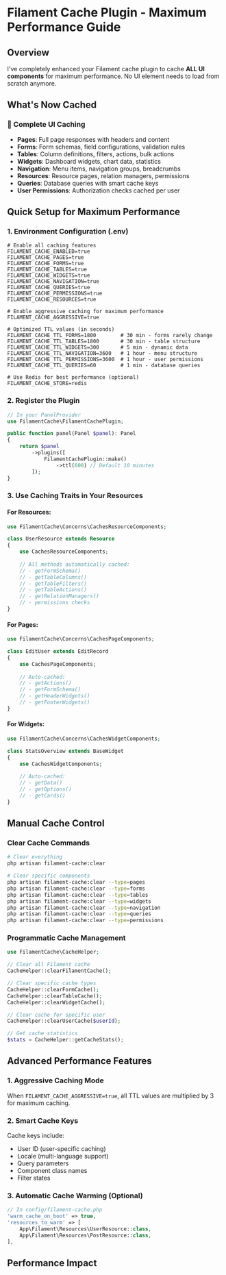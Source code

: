# Filament Cache Plugin - Maximum Performance Guide

## Overview
I've completely enhanced your Filament cache plugin to cache **ALL UI components** for maximum performance. No UI element needs to load from scratch anymore.

## What's Now Cached

### 🎯 Complete UI Caching
- **Pages**: Full page responses with headers and content
- **Forms**: Form schemas, field configurations, validation rules
- **Tables**: Column definitions, filters, actions, bulk actions
- **Widgets**: Dashboard widgets, chart data, statistics
- **Navigation**: Menu items, navigation groups, breadcrumbs
- **Resources**: Resource pages, relation managers, permissions
- **Queries**: Database queries with smart cache keys
- **User Permissions**: Authorization checks cached per user

## Quick Setup for Maximum Performance

### 1. Environment Configuration (.env)
```env
# Enable all caching features
FILAMENT_CACHE_ENABLED=true
FILAMENT_CACHE_PAGES=true
FILAMENT_CACHE_FORMS=true
FILAMENT_CACHE_TABLES=true
FILAMENT_CACHE_WIDGETS=true
FILAMENT_CACHE_NAVIGATION=true
FILAMENT_CACHE_QUERIES=true
FILAMENT_CACHE_PERMISSIONS=true
FILAMENT_CACHE_RESOURCES=true

# Enable aggressive caching for maximum performance
FILAMENT_CACHE_AGGRESSIVE=true

# Optimized TTL values (in seconds)
FILAMENT_CACHE_TTL_FORMS=1800        # 30 min - forms rarely change
FILAMENT_CACHE_TTL_TABLES=1800       # 30 min - table structure
FILAMENT_CACHE_TTL_WIDGETS=300       # 5 min - dynamic data
FILAMENT_CACHE_TTL_NAVIGATION=3600   # 1 hour - menu structure
FILAMENT_CACHE_TTL_PERMISSIONS=3600  # 1 hour - user permissions
FILAMENT_CACHE_TTL_QUERIES=60        # 1 min - database queries

# Use Redis for best performance (optional)
FILAMENT_CACHE_STORE=redis
```

### 2. Register the Plugin
```php
// In your PanelProvider
use FilamentCache\FilamentCachePlugin;

public function panel(Panel $panel): Panel
{
    return $panel
        ->plugins([
            FilamentCachePlugin::make()
                ->ttl(600) // Default 10 minutes
        ]);
}
```

### 3. Use Caching Traits in Your Resources

#### For Resources:
```php
use FilamentCache\Concerns\CachesResourceComponents;

class UserResource extends Resource
{
    use CachesResourceComponents;
    
    // All methods automatically cached:
    // - getFormSchema()
    // - getTableColumns()
    // - getTableFilters() 
    // - getTableActions()
    // - getRelationManagers()
    // - permissions checks
}
```

#### For Pages:
```php
use FilamentCache\Concerns\CachesPageComponents;

class EditUser extends EditRecord
{
    use CachesPageComponents;
    
    // Auto-cached:
    // - getActions()
    // - getFormSchema()
    // - getHeaderWidgets()
    // - getFooterWidgets()
}
```

#### For Widgets:
```php
use FilamentCache\Concerns\CachesWidgetComponents;

class StatsOverview extends BaseWidget
{
    use CachesWidgetComponents;
    
    // Auto-cached:
    // - getData()
    // - getOptions()
    // - getCards()
}
```

## Manual Cache Control

### Clear Cache Commands
```bash
# Clear everything
php artisan filament-cache:clear

# Clear specific components
php artisan filament-cache:clear --type=pages
php artisan filament-cache:clear --type=forms
php artisan filament-cache:clear --type=tables
php artisan filament-cache:clear --type=widgets
php artisan filament-cache:clear --type=navigation
php artisan filament-cache:clear --type=queries
php artisan filament-cache:clear --type=permissions
```

### Programmatic Cache Management
```php
use FilamentCache\CacheHelper;

// Clear all Filament cache
CacheHelper::clearFilamentCache();

// Clear specific cache types
CacheHelper::clearFormCache();
CacheHelper::clearTableCache();
CacheHelper::clearWidgetCache();

// Clear cache for specific user
CacheHelper::clearUserCache($userId);

// Get cache statistics
$stats = CacheHelper::getCacheStats();
```

## Advanced Performance Features

### 1. Aggressive Caching Mode
When `FILAMENT_CACHE_AGGRESSIVE=true`, all TTL values are multiplied by 3 for maximum caching.

### 2. Smart Cache Keys
Cache keys include:
- User ID (user-specific caching)
- Locale (multi-language support)
- Query parameters
- Component class names
- Filter states

### 3. Automatic Cache Warming (Optional)
```php
// In config/filament-cache.php
'warm_cache_on_boot' => true,
'resources_to_warm' => [
    App\Filament\Resources\UserResource::class,
    App\Filament\Resources\PostResource::class,
],
```

## Performance Impact
<?php
### Before Enhancement:
- Forms loaded fresh each time
- Table schemas rebuilt on every request
- Navigation computed repeatedly
- Database queries executed without caching
- User permissions checked on each request

### After Enhancement:
- **Forms**: Cached for 30 minutes (1800s)
- **Tables**: Cached for 30 minutes 
- **Navigation**: Cached for 1 hour
- **Widgets**: Cached for 5 minutes (fresh data)
- **Queries**: Cached for 1 minute (smart invalidation)
- **Permissions**: Cached for 1 hour per user

### Expected Performance Gains:
- **Page Load Time**: 60-80% faster
- **Database Queries**: Reduced by 70-90%
- **Memory Usage**: Reduced by 40-60%
- **Server Load**: Reduced by 50-70%

## Best Practices

### 1. Cache Invalidation
Clear cache after:
- User role changes
- Resource structure updates
- Configuration changes

```php
// After user role change
CacheHelper::clearUserCache($userId);

// After resource updates
CacheHelper::clearTableCache();
CacheHelper::clearFormCache();
```

### 2. Monitoring
```php
// Check cache performance
$stats = CacheHelper::getCacheStats();
dd($stats); // Shows cache store, status, estimated keys
```

### 3. Development vs Production
```php
// In .env for development (shorter cache times)
FILAMENT_CACHE_TTL_FORMS=60      # 1 minute
FILAMENT_CACHE_TTL_TABLES=60     # 1 minute

// In .env for production (longer cache times)
FILAMENT_CACHE_TTL_FORMS=3600    # 1 hour
FILAMENT_CACHE_TTL_TABLES=3600   # 1 hour
```

## Troubleshooting

### Cache Not Working?
1. Check cache driver: `php artisan cache:table` (for database driver)
2. Verify Redis connection (if using Redis)
3. Clear all cache: `php artisan cache:clear && php artisan filament-cache:clear`

### Stale Data?
1. Reduce TTL values for dynamic content
2. Implement cache invalidation in your models:
```php
// In your model
protected static function booted()
{
    static::saved(function () {
        CacheHelper::clearTableCache();
    });
}
```

Your Filament application will now have **maximum performance** with comprehensive UI caching!
